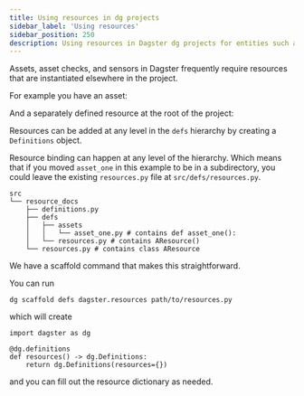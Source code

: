 ```yaml
---
title: Using resources in dg projects
sidebar_label: 'Using resources'
sidebar_position: 250
description: Using resources in Dagster dg projects for entities such as assets, asset checks, and sensors.
---
```


Assets, asset checks, and sensors in Dagster frequently require resources that are instantiated elsewhere in the project.

For example you have an asset:

<CodeExample path="docs_snippets/docs_snippets/guides/dg/using-resources/1-asset-one.py" />

And a separately defined resource at the root of the project:

<CodeExample path="docs_snippets/docs_snippets/guides/dg/using-resources/2-resources-at-defs-root.py" />

Resources can be added at any level in the `defs` hierarchy by creating a `Definitions` object.

<CodeExample path="docs_snippets/docs_snippets/guides/dg/using-resources/3-resource-defs-at-project-root.py" />

Resource binding can happen at any level of the hierarchy. Which means that if you moved `asset_one` in this example to be in a subdirectory, you could leave the existing `resources.py` file at `src/defs/resources.py`.

```
src
└── resource_docs
    ├── definitions.py
    ├── defs
    │   ├── assets
    │   │   └── asset_one.py # contains def asset_one():
    │   └── resources.py # contains AResource()
    └── resources.py # contains class AResource
```

We have a scaffold command that makes this straightforward.

You can run

```
dg scaffold defs dagster.resources path/to/resources.py
```

which will create

```
import dagster as dg

@dg.definitions
def resources() -> dg.Definitions:
    return dg.Definitions(resources={})
```

and you can fill out the resource dictionary as needed.
